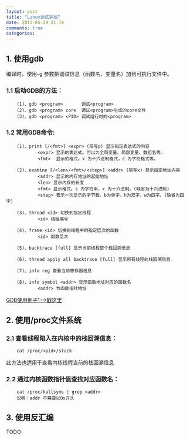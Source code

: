 ```yaml
---
layout: post
title: "Linux调试手段"
date: 2013-05-29 21:19
comments: true
categories: 
---
```

## 1. 使用gdb
编译时，使用-g 参数把调试信息（函数名、变量名）加到可执行文件中。
###  1.1 启动GDB的方法：
		(1)、gdb <program>       调试<program> 
		(2)、gdb <program> core  调试<program>生成的core文件
		(3)、gdb <program> <PID> 调试运行时的<program>
###  1.2 常用GDB命令:
		(1)、print [/<fmt>] <expr> (简写p) 显示指定表达式的内容
				<expr> 显示的表达式。可以为全局变量、局部变量、数组名等。
				<fmt>  显示的格式。x 为十六进制格式，c 为字符格式等。
				
		(2)、examine [/<len>/<fmt>/<step>] <addr> (简写x) 显示指定地址内容
				<addr> 显示的内存地址的起始地址
				<len> 显示内存的长度
				<fmt> 显示格式。s 为字符串，x 为十六进制。(缺省为十六进制)
				<step> 表示一次显示的字节数。b为单字，h为双字，w为四字。(缺省为四字)
				
		(3)、thread <id> 切换到指定线程
				<id> 线程编号
				
		(4)、frame <id> 切换到线程中的指定层次的函数
				<id> 函数层次
				
		(5)、backtrace [full] 显示当前线程整个栈回溯信息
		
		(6)、thread apply all backtrace [full] 显示所有线程的栈回溯信息
		
		(7)、info reg 查看当前寄存器信息    
		
		(8)、info symbol <addr> 显示函数地址对应的函数名
				<addr> 为函数指针地址 

[GDB使用例子1-->戳这里](https://github.com/spiritbook/helloworld/blob/master/xdebug/xsample1.c)
## 2. 使用/proc文件系统
###  2.1 查看线程陷入在内核中的栈回溯信息：
		cat /proc/<pid>/stack
此方法也适用于查看内核线程当前的栈回溯信息
###  2.2 通过内核函数指针值查找对应函数名：
		cat /proc/kallsyms | grep <addr>
		说明：addr 不需要以0x开头
## 3. 使用反汇编
TODO

